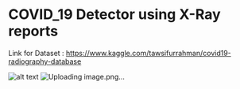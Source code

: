 # COVID_19 Detector using X-Ray reports

Link for Dataset : https://www.kaggle.com/tawsifurrahman/covid19-radiography-database



![alt text](D:/COVID_19_Radiography/img.png)
![Uploading image.png…]()

